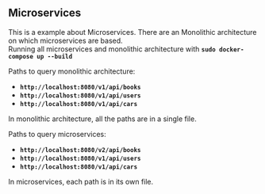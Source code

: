 ## Microservices
This is a example about Microservices. There are an Monolithic architecture on which microservices are based. <br>
Running all microservices and monolithic architecture with
**`sudo docker-compose up --build`**

Paths to query monolithic architecture:
- **`http://localhost:8080/v1/api/books`**
- **`http://localhost:8080/v1/api/users`**
- **`http://localhost:8080/v1/api/cars`**

In monolithic architecture, all the paths are in a single file.

Paths to query microservices:
- **`http://localhost:8080/v2/api/books`**
- **`http://localhost:8080/v1/api/users`**
- **`http://localhost:8080/v1/api/cars`**

In microservices, each path is in its own file.